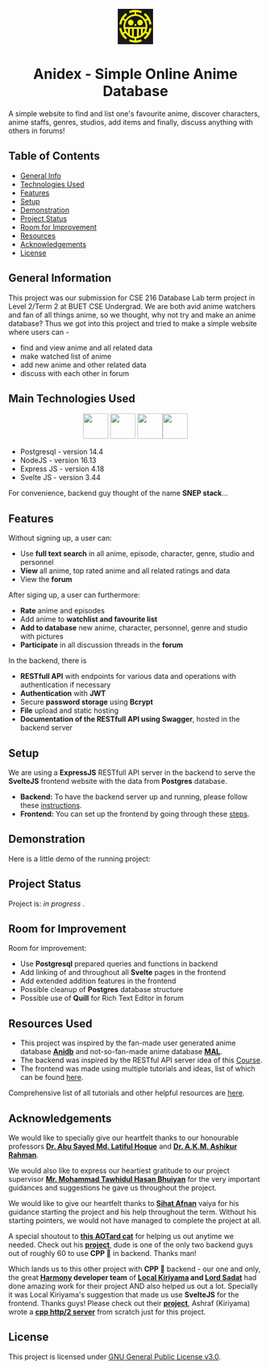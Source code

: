 <p align="center">
  <img height = "70" width = "70" src="/assets/anidex.jpg" alt= "Anidex")
</p>

<p align="center"> <h1 align="center"> Anidex - Simple Online Anime Database </h1> </p>

A simple website to find and list one's favourite anime, discover characters, anime staffs, genres, studios, add items and finally, discuss anything with others in forums! 
<!-- > Live demo [_here_](https://www.example.com). <!-- If you have the project hosted somewhere, include the link here. -->

## Table of Contents
* [General Info](#general-information)
* [Technologies Used](#main-technologies-used)
* [Features](#features)
* [Setup](#setup)
* [Demonstration](#demonstration)
* [Project Status](#project-status)
* [Room for Improvement](#room-for-improvement)
* [Resources](#resources-used)
* [Acknowledgements](#acknowledgements)
* [License](#license)


## General Information

This project was our submission for CSE 216 Database Lab term project in Level 2/Term 2 at BUET CSE Undergrad.
We are both avid anime watchers and fan of all things anime, so we thought, why not try and make an anime database? Thus we got into this project and tried to make a simple website where users can - 
  - find and view anime and all related data
  - make watched list of anime
  - add new anime and other related data
  - discuss with each other in forum


## Main Technologies Used
<p align="center">
  <img height="50" width="50" src="https://cdn.jsdelivr.net/gh/devicons/devicon/icons/svelte/svelte-original.svg" /> <img height="50" width="50" src="https://cdn.jsdelivr.net/gh/devicons/devicon/icons/nodejs/nodejs-original.svg" /> <img height="50" width="50" src="https://cdn.jsdelivr.net/gh/devicons/devicon/icons/express/express-original-wordmark.svg" /><img height="50" width="50" src="https://cdn.jsdelivr.net/gh/devicons/devicon/icons/postgresql/postgresql-original.svg" />       
</p>

- Postgresql - version 14.4
- NodeJS - version 16.13
- Express JS - version 4.18
- Svelte JS - version 3.44

For convenience, backend guy thought of the name **SNEP stack**...


## Features

Without signing up, a user can:
- Use **full text search** in all anime, episode, character, genre, studio and personnel
- **View** all anime, top rated anime and all related ratings and data
- View the **forum**

After siging up, a user can furthermore:
- **Rate** anime and episodes
- Add anime to **watchlist and favourite list**
- **Add to database** new anime, character, personnel, genre and studio with pictures 
- **Participate** in all discussion threads in the **forum**

In the backend, there is 
- **RESTfull API** with endpoints for various data and operations with authentication if necessary
- **Authentication** with **JWT**
- Secure **password storage** using **Bcrypt**
- **File** upload and static hosting 
- **Documentation of the RESTfull API using Swagger**, hosted in the backend server


## Setup

We are using a **ExpressJS** RESTfull API server in the backend to serve the **SvelteJS** frontend website with the data from **Postgres** database.

- **Backend:** To have the backend server up and running, please follow these [instructions](https://github.com/KyojinsAnidex/Anidex/blob/main/backend/README.md).
- **Frontend:** You can set up the frontend by going through these [steps](https://github.com/KyojinsAnidex/Anidex/blob/main/frontend/README.md).


## Demonstration

Here is a little demo of the running project:


## Project Status

Project is: _in progress_ .


## Room for Improvement

Room for improvement:
- Use **Postgresql** prepared queries and functions in backend
- Add linking of and throughout all **Svelte** pages in the frontend
- Add extended addition features in the frontend
- Possible cleanup of **Postgres** database structure
- Possible use of **Quill** for Rich Text Editor in forum


## Resources Used

- This project was inspired by the fan-made user generated anime database **[Anidb](anidb.net)** and not-so-fan-made anime database **[MAL](myanimelist.net)**.
- The backend was inspired by the RESTful API server idea of this [Course](https://www.udemy.com/course/react-nodejs-express-mongodb-the-mern-fullstack-guide/).
- The frontend was made using multiple tutorials and ideas, list of which can be found [here](https://github.com/KyojinsAnidex/Anidex/tree/main/resources#svelte).

Comprehensive list of all tutorials and other helpful resources are [here](https://github.com/KyojinsAnidex/Anidex/tree/main/resources).


## Acknowledgements

We would like to specially give our heartfelt thanks to our honourable professors **[Dr. Abu Sayed Md. Latiful Hoque](https://cse.buet.ac.bd/faculty_list/detail/asmlatifulhoque)** and **[Dr. A.K.M. Ashikur Rahman](https://cse.buet.ac.bd/faculty_list/detail/ashikurrahman)**.

We would also like to express our heartiest gratitude to our project supervisor **[Mr. Mohammad Tawhidul Hasan Bhuiyan](https://cse.buet.ac.bd/faculty_list/detail/tawhid)** for the very important guidances and suggestions he gave us throughout the project. 

We would like to give our heartfelt thanks to **[Sihat Afnan](https://github.com/AfnanCSE98)** vaiya for his guidance starting the project and his help throughout the term. Without his starting pointers, we would not have managed to complete the project at all.

A special shoutout to **[this AOTard cat](https://github.com/Siam11651)** for helping us out anytime we needed. Check out his **[project](https://github.com/ePathshala-org)**, dude is one of the only two backend guys out of roughly 60 to use **CPP 🤲** in backend. Thanks man!

Which lands us to this other project with **CPP 🤲** backend - our one and only, the great **[Harmony](www.harmony-open.com) developer team** of **[Local Kiriyama](https://github.com/risenfromashes) and [Lord Sadat](https://github.com/Sadat-Hossain-01)** had done amazing work for their project AND also helped us out a lot. Specially it was Local Kiriyama's suggestion that made us use **SvelteJS** for the frontend. Thanks guys! Please check out their **[project](https://github.com/risenfromashes/harmony-web)**, Ashraf (Kiriyama) wrote a **[cpp http/2 server](https://github.com/risenfromashes/harmony-http)** from scratch just for this project.


## License

This project is licensed under [GNU General Public License v3.0](/LICENSE).
